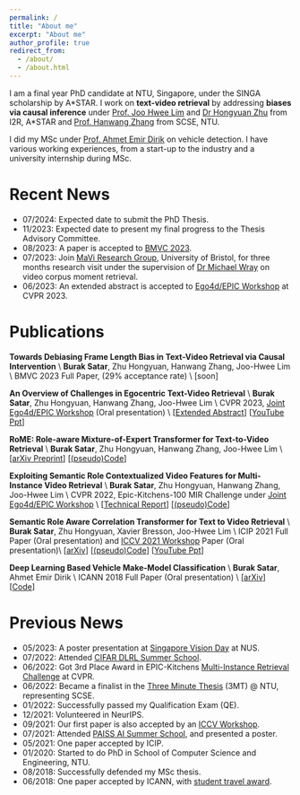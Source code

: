 ```yaml
---
permalink: /
title: "About me"
excerpt: "About me"
author_profile: true
redirect_from: 
  - /about/
  - /about.html
---
```


I am a final year PhD candidate at NTU, Singapore, under the SINGA scholarship by A\*STAR. I work on **text-video retrieval** by addressing **biases via causal inference** under [Prof. Joo Hwee Lim](https://scholar.google.com/citations?user=BjEDX4EAAAAJ&hl=en) and [Dr Hongyuan Zhu](https://hongyuanzhu.github.io/) from I2R, A\*STAR and [Prof. Hanwang Zhang](https://mreallab.github.io/people.html) from SCSE, NTU.

I did my MSc under [Prof. Ahmet Emir Dirik](https://scholar.google.com/citations?user=cfgcBIEAAAAJ&hl=tr) on vehicle detection. I have various working experiences, from a start-up to the industry and a university internship during MSc. 
<!-- [view resume.](https://entuedu-my.sharepoint.com/:b:/g/personal/burak001_e_ntu_edu_sg/EUqyyhbQbEhCuZp-cQEufbQBvlm62qiVWvop5FvLnq4cbQ?e=HApD3K) -->

Recent News
======
* 07/2024: Expected date to submit the PhD Thesis.
* 11/2023: Expected date to present my final progress to the Thesis Advisory Committee.
* 08/2023: A paper is accepted to [BMVC 2023](https://bmvc2023.org/).
* 07/2023: Join [MaVi Research Group](https://uob-mavi.github.io/), University of Bristol, for three months research visit under the supervision of [Dr Michael Wray](https://mwray.github.io/) on video corpus moment retrieval.
* 06/2023: An extended abstract is accepted to [Ego4d/EPIC Workshop](https://sites.google.com/view/ego4d-epic-cvpr2023-workshop/) at CVPR 2023.

Publications
======

**Towards Debiasing Frame Length Bias in Text-Video Retrieval via Causal Intervention** \\
**Burak Satar**, Zhu Hongyuan, Hanwang Zhang, Joo-Hwee Lim \\
BMVC 2023 Full Paper, (29% acceptance rate) \\
[soon]

**An Overview of Challenges in Egocentric Text-Video Retrieval** \\
**Burak Satar**, Zhu Hongyuan, Hanwang Zhang, Joo-Hwee Lim \\
CVPR 2023, [Joint Ego4d/EPIC Workshop](https://sites.google.com/view/ego4d-epic-cvpr2023-workshop/) (Oral presentation) \\
[[Extended Abstract](https://arxiv.org/abs/2306.04345)] [[YouTube Ppt](https://youtu.be/XnUMScoOPvM)]

**RoME: Role-aware Mixture-of-Expert Transformer for Text-to-Video Retrieval** \\
**Burak Satar**, Zhu Hongyuan, Hanwang Zhang, Joo-Hwee Lim \\
[[arXiv Preprint](https://arxiv.org/abs/2206.12845)] [[(pseudo)Code](https://github.com/buraksatar/RoME_video_retrieval)]

**Exploiting Semantic Role Contextualized Video Features for Multi-Instance Video Retrieval** \\
**Burak Satar**, Zhu Hongyuan, Hanwang Zhang, Joo-Hwee Lim \\
CVPR 2022, Epic-Kitchens-100 MIR Challenge under [Joint Ego4d/EPIC Workshop](https://sites.google.com/view/cvpr2022w-ego4d-epic/)  \\
[[Technical Report](https://arxiv.org/abs/2206.14381)] [[(pseudo)Code](https://github.com/buraksatar/RoME_video_retrieval)]

**Semantic Role Aware Correlation Transformer for Text to Video Retrieval** \\
**Burak Satar**, Zhu Hongyuan, Xavier Bresson, Joo-Hwee Lim \\
ICIP 2021 Full Paper (Oral presentation) and [ICCV 2021 Workshop](https://sites.google.com/view/srvu-iccv21-workshop/papers?authuser=0) Paper (Oral presentation)\\
[[arXiv](https://arxiv.org/abs/2206.12849)] [[(pseudo)Code](https://github.com/buraksatar/RoME_video_retrieval)] [[YouTube Ppt](https://www.youtube.com/watch?v=M7dHgv8fIkU)]

**Deep Learning Based Vehicle Make-Model Classification** \\
**Burak Satar**, Ahmet Emir Dirik \\
ICANN 2018 Full Paper (Oral presentation) \\
[[arXiv](https://arxiv.org/abs/1809.00953)] [[Code](https://github.com/buraksatar/car-detection-model-prediction)]

Previous News
======
* 05/2023: A poster presentation at [Singapore Vision Day](https://www.comp.nus.edu.sg/~leegh/svd/) at NUS.
* 07/2022: Attended [CIFAR DLRL Summer School](https://dlrl.ca/).
* 06/2022: Got 3rd Place Award in EPIC-Kitchens [Multi-Instance Retrieval Challenge](https://epic-kitchens.github.io/2022) at CVPR.
* 06/2022: Became a finalist in the [Three Minute Thesis](https://drive.google.com/file/d/1ZoJyU7PdyZafJ2V4fsils4WIgSIQ6xZq/view?usp=sharing) (3MT) @ NTU, representing SCSE.  
* 01/2022: Successfully passed my Qualification Exam (QE).
* 12/2021: Volunteered in NeurIPS.
* 09/2021: Our first paper is also accepted by an [ICCV Workshop](https://sites.google.com/view/srvu-iccv21-workshop).
* 07/2021: Attended [PAISS AI Summer School](https://project.inria.fr/paiss/), and presented a poster.
* 05/2021: One paper accepted by ICIP.
* 01/2020: Started to do PhD in School of Computer Science and Engineering, NTU.
* 08/2018: Successfully defended my MSc thesis. 
* 06/2018: One paper accepted by ICANN, with [student travel award](https://e-nns.org/student-awards/winners-2018/).
